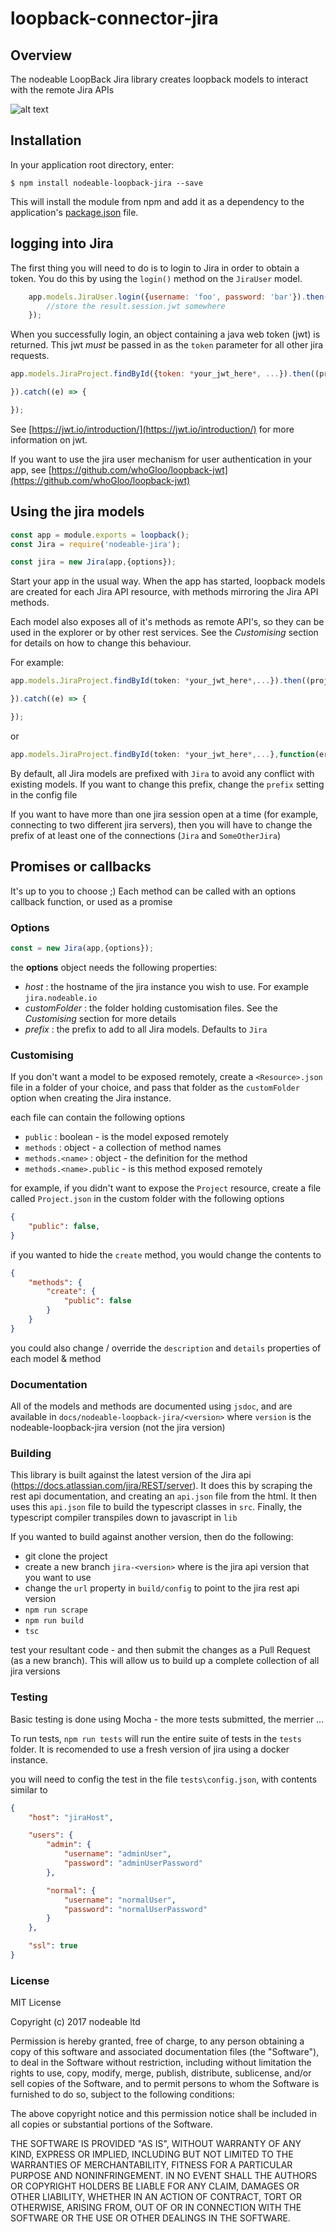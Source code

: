 # loopback-connector-jira

## Overview

The nodeable LoopBack Jira library creates loopback models to interact with the remote Jira APIs

![alt text](https://github.com/jmls/nodeable-loopback-jira/raw/master/img/explorer.png "jira Explorer")


## Installation

In your application root directory, enter:

```shell
$ npm install nodeable-loopback-jira --save
```

This will install the module from npm and add it as a dependency to the application's [package.json](http://loopback.io/doc/en/lb2/package.json.html) file.

## logging into Jira

The first thing you will need to do is to login to Jira in order to obtain a token. You do this by using the `login()` method on the `JiraUser` model.

```javascript
    app.models.JiraUser.login({username: 'foo', password: 'bar'}).then((result) => {
        //store the result.session.jwt somewhere
    });
```
When you successfully login, an object containing a java web token (jwt) is returned. This jwt *must* be passed in as the `token` parameter for all other jira requests.

```javascript
app.models.JiraProject.findById({token: *your_jwt_here*, ...}).then((project) => {

}).catch((e) => {

});
```
See [https://jwt.io/introduction/](https://jwt.io/introduction/) for more information on jwt.

If you want to use the jira user mechanism for user authentication in your app, see [https://github.com/whoGloo/loopback-jwt](https://github.com/whoGloo/loopback-jwt)

## Using the jira models

```javascript
const app = module.exports = loopback();
const Jira = require('nodeable-jira');

const jira = new Jira(app,{options});

```
Start your app in the usual way. When the app has started, loopback models are created for each Jira API resource, with methods mirroring the Jira API methods.

Each model also exposes all of it's methods as remote API's, so they can be used in the explorer or by other rest services. See the *Customising* section for details on how to change this behaviour.

For example:

```javascript
app.models.JiraProject.findById(token: *your_jwt_here*,...}).then((project) => {

}).catch((e) => {

});
```
or
```javascript
app.models.JiraProject.findById(token: *your_jwt_here*,...},function(err,project) => {}

```

By default, all Jira models are prefixed with `Jira` to avoid any conflict with existing models. If you want to change this prefix, change the `prefix` setting in the config file

If you want to have more than one jira session open at a time (for example, connecting to two different jira servers), then you will have to change the prefix
of at least one of the connections (`Jira` and `SomeOtherJira`)

## Promises or callbacks

It's up to you to choose ;) Each method can be called with an options callback function, or used as a promise

### Options

```javascript
const = new Jira(app,{options});

```

the **options** object needs the following properties:

* *host* : the hostname of the jira instance you wish to use. For example `jira.nodeable.io`
* *customFolder* : the folder holding customisation files. See the *Customising* section for more details
* *prefix* : the prefix to add to all Jira models. Defaults to `Jira`

### Customising

If you don't want a model to be exposed remotely, create a `<Resource>.json` file in a folder of your choice, and pass that folder as the `customFolder` option when creating the Jira instance.

each file can contain the following options

* `public` : boolean - is the model exposed remotely
* `methods` : object - a collection of method names
* `methods.<name>` : object - the definition for the method <name>
* `methods.<name>.public` - is this method exposed remotely

for example, if you didn't want to expose the `Project` resource, create a file called `Project.json` in the custom folder with the following options

```json
{
    "public": false,
}
```

if you wanted to hide the `create` method, you would change the contents to
```json
{
    "methods": {
        "create": {
            "public": false
        }
    }
}
```

you could also change / override the `description` and `details` properties of each model & method

### Documentation

All of the models and methods are documented using `jsdoc`, and are available in `docs/nodeable-loopback-jira/<version>` where `version` is the nodeable-loopback-jira version (not the jira version)

### Building

This library is built against the latest version of the Jira api (https://docs.atlassian.com/jira/REST/server). It does this by scraping the rest api documentation, and creating
an `api.json` file from the html. It then uses this `api.json` file to build the typescript classes in `src`. Finally, the typescript compiler transpiles down to javascript in `lib`

If you wanted to build against another version, then do the following:

* git clone the project
* create a new branch `jira-<version>` where <version> is the jira api version that you want to use
* change the `url` property in `build/config` to point to the jira rest api version
* `npm run scrape`
* `npm run build`
* `tsc`

test your resultant code - and then submit the changes as a Pull Request (as a new branch). This will allow us to build up a complete collection of all jira versions

### Testing

Basic testing is done using Mocha - the more tests submitted, the merrier ...

To run tests, `npm run tests` will run the entire suite of tests in the `tests` folder. It is recomended to use a fresh version of jira using a docker instance.

you will need to config the test in the file `tests\config.json`, with contents similar to
```json
{
    "host": "jiraHost",

    "users": {
        "admin": {
            "username": "adminUser",
            "password": "adminUserPassword"
        },

        "normal": {
            "username": "normalUser",
            "password": "normalUserPassword"
        }
    },

    "ssl": true
}
```

### License

MIT License

Copyright (c) 2017 nodeable ltd

Permission is hereby granted, free of charge, to any person obtaining a copy
of this software and associated documentation files (the "Software"), to deal
in the Software without restriction, including without limitation the rights
to use, copy, modify, merge, publish, distribute, sublicense, and/or sell
copies of the Software, and to permit persons to whom the Software is
furnished to do so, subject to the following conditions:

The above copyright notice and this permission notice shall be included in all
copies or substantial portions of the Software.

THE SOFTWARE IS PROVIDED "AS IS", WITHOUT WARRANTY OF ANY KIND, EXPRESS OR
IMPLIED, INCLUDING BUT NOT LIMITED TO THE WARRANTIES OF MERCHANTABILITY,
FITNESS FOR A PARTICULAR PURPOSE AND NONINFRINGEMENT. IN NO EVENT SHALL THE
AUTHORS OR COPYRIGHT HOLDERS BE LIABLE FOR ANY CLAIM, DAMAGES OR OTHER
LIABILITY, WHETHER IN AN ACTION OF CONTRACT, TORT OR OTHERWISE, ARISING FROM,
OUT OF OR IN CONNECTION WITH THE SOFTWARE OR THE USE OR OTHER DEALINGS IN THE
SOFTWARE.
